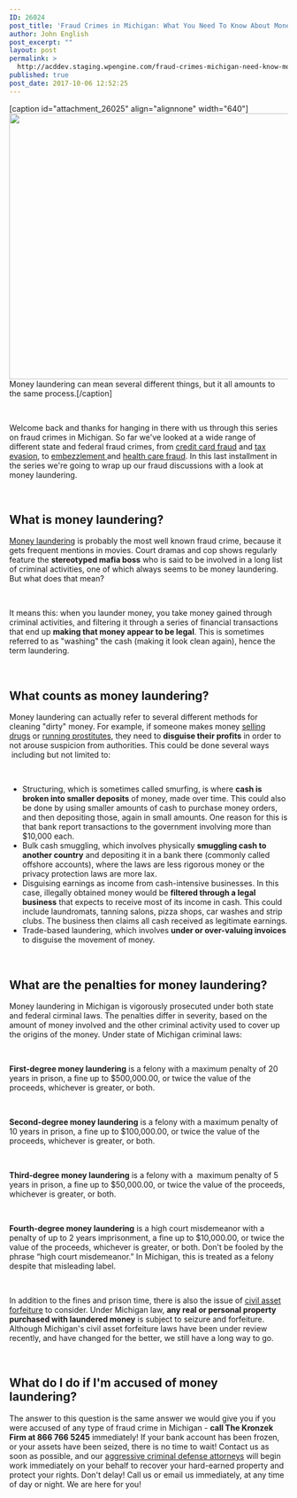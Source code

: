 ```yaml
---
ID: 26024
post_title: 'Fraud Crimes in Michigan: What You Need To Know About Money Laundering'
author: John English
post_excerpt: ""
layout: post
permalink: >
  http://acddev.staging.wpengine.com/fraud-crimes-michigan-need-know-money-laundering.html
published: true
post_date: 2017-10-06 12:52:25
---
```

[caption id="attachment_26025" align="alignnone" width="640"]<img class="size-full wp-image-26025" src="http://acddev.staging.wpengine.com/wp-content/uploads/2017/10/money-laundering-462674_640.jpg" alt="" width="640" height="480" /> Money laundering can mean several different things, but it all amounts to the same process.[/caption]

&nbsp;

<span style="font-weight: 400;">Welcome back and thanks for hanging in there with us through this series on fraud crimes in Michigan. So far we've looked at a wide range of different state and federal fraud crimes, from </span><a href="https://acddev.staging.wpengine.com/fraud-crimes-michigan-need-know-credit-card-fraud.html"><span style="font-weight: 400;">credit card fraud</span></a><span style="font-weight: 400;"> and </span><a href="https://acddev.staging.wpengine.com/fraud-crimes-michigan-need-know-tax-evasion.html"><span style="font-weight: 400;">tax evasion</span></a><span style="font-weight: 400;">, to </span><a href="https://acddev.staging.wpengine.com/fraud-crimes-michigan-need-know-embezzlement.html"><span style="font-weight: 400;">embezzlement </span></a><span style="font-weight: 400;">and </span><a href="https://acddev.staging.wpengine.com/fraud-crimes-michigan-need-know-health-care-fraud.html"><span style="font-weight: 400;">health care fraud</span></a><span style="font-weight: 400;">. In this last installment in the series we're going to wrap up our fraud discussions with a look at money laundering.</span>

&nbsp;
<h2><b>What is money laundering?</b></h2>
<a href="https://acddev.staging.wpengine.com/michigan-money-laundering-attorneys.html"><span style="font-weight: 400;">Money laundering</span></a><span style="font-weight: 400;"> is probably the most well known fraud crime, because it gets frequent mentions in movies. Court dramas and cop shows regularly feature the </span><b>stereotyped mafia boss</b><span style="font-weight: 400;"> who is said to be involved in a long list of criminal activities, one of which always seems to be money laundering. But what does that mean?</span>

&nbsp;

<span style="font-weight: 400;">It means this: when you launder money, you take money gained through criminal activities, and filtering it through a series of financial transactions that end up </span><b>making that money appear to be legal</b><span style="font-weight: 400;">. This is sometimes referred to as "washing" the cash (making it look clean again), hence the term laundering. </span>

&nbsp;
<h2><b>What counts as money laundering?</b></h2>
<span style="font-weight: 400;">Money laundering can actually refer to several different methods for cleaning "dirty" money. For example, if someone makes money </span><a href="https://acddev.staging.wpengine.com/drug-charges.html"><span style="font-weight: 400;">selling drugs</span></a><span style="font-weight: 400;"> or </span><a href="https://www.sexcrimeattorneys.com/michigan/sex-crimes/prostitution"><span style="font-weight: 400;">running prostitutes</span></a><span style="font-weight: 400;">, they need to </span><b>disguise their profits</b><span style="font-weight: 400;"> in order to not arouse suspicion from authorities. This could be done several ways  including but not limited to:</span>

&nbsp;
<ul>
 	<li style="font-weight: 400;"><span style="font-weight: 400;">Structuring, which is sometimes called smurfing, is where </span><b>cash is broken into smaller deposits</b><span style="font-weight: 400;"> of money, made over time. This could also be done by using smaller amounts of cash to purchase money orders, and then depositing those, again in small amounts. One reason for this is that bank report transactions to the government involving more than $10,000 each.</span></li>
 	<li style="font-weight: 400;"><span style="font-weight: 400;">Bulk cash smuggling, which involves physically </span><b>smuggling cash to another country</b><span style="font-weight: 400;"> and depositing it in a bank there (commonly called offshore accounts), where the laws are less rigorous money or the privacy protection laws are more lax. </span></li>
 	<li style="font-weight: 400;"><span style="font-weight: 400;">Disguising earnings as income from cash-intensive businesses. In this case, illegally obtained money would be </span><b>filtered through a legal business</b><span style="font-weight: 400;"> that expects to receive most of its income in cash. This could include laundromats, tanning salons, pizza shops, car washes and strip clubs. The business then claims all cash received as legitimate earnings. </span></li>
 	<li style="font-weight: 400;"><span style="font-weight: 400;">Trade-based laundering, which involves </span><b>under or over-valuing invoices</b><span style="font-weight: 400;"> to disguise the movement of money.</span></li>
</ul>
&nbsp;
<h2><b>What are the penalties for money laundering?</b></h2>
<span style="font-weight: 400;">Money laundering in Michigan is vigorously prosecuted under both state and federal cirminal laws. The penalties differ in severity, based on the amount of money involved and the other criminal activity used to cover up the origins of the money. Under state of Michigan criminal laws:</span>

&nbsp;

<b>First-degree money laundering</b><span style="font-weight: 400;"> is a felony with a maximum penalty of 20 years in prison, a fine up to $500,000.00, or twice the value of the proceeds, whichever is greater, or both.</span>

&nbsp;

<b>Second-degree money laundering</b><span style="font-weight: 400;"> is a felony with a maximum penalty of 10 years in prison, a fine up to $100,000.00, or twice the value of the proceeds, whichever is greater, or both.</span>

&nbsp;

<b>Third-degree money laundering</b><span style="font-weight: 400;"> is a felony with a  maximum penalty of 5 years in prison, a fine up to $50,000.00, or twice the value of the proceeds, whichever is greater, or both.</span>

&nbsp;

<b>Fourth-degree money laundering</b><span style="font-weight: 400;"> is a high court misdemeanor with a penalty of up to 2 years imprisonment, a fine up to $10,000.00, or twice the value of the proceeds, whichever is greater, or both. Don’t be fooled by the phrase “high court misdemeanor.” In Michigan, this is treated as a felony despite that misleading label. </span>

&nbsp;

<span style="font-weight: 400;">In addition to the fines and prison time, there is also the issue of </span><a href="https://acddev.staging.wpengine.com/new-civil-asset-forfeiture-law-signed-michigans-law.html"><span style="font-weight: 400;">civil asset forfeiture</span></a><span style="font-weight: 400;"> to consider. Under Michigan law, </span><b>any real or personal property purchased with laundered money</b><span style="font-weight: 400;"> is subject to seizure and forfeiture. Although Michigan's civil asset forfeiture laws have been under review recently, and have changed for the better, we still have a long way to go.  </span>

&nbsp;
<h2><b>What do I do if I'm accused of money laundering?</b></h2>
<span style="font-weight: 400;">The answer to this question is the same answer we would give you if you were accused of any type of fraud crime in Michigan - </span><b>call The Kronzek Firm at 866 766 5245</b><span style="font-weight: 400;"> immediately! If your bank account has been frozen, or your assets have been seized, there is no time to wait! Contact us as soon as possible, and our </span><a href="https://acddev.staging.wpengine.com/trial-attorneys.html"><span style="font-weight: 400;">aggressive criminal defense attorneys</span></a><span style="font-weight: 400;"> will begin work immediately on your behalf to recover your hard-earned property and protect your rights. Don't delay! Call us or email us immediately, at any time of day or night. We are here for you!</span>

&nbsp;